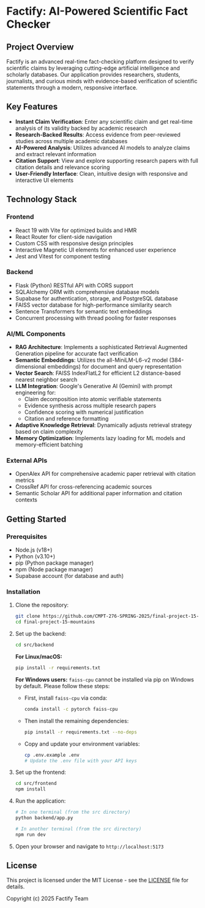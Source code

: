 # Factify: AI-Powered Scientific Fact Checker

## Project Overview

Factify is an advanced real-time fact-checking platform designed to verify scientific claims by leveraging cutting-edge artificial intelligence and scholarly databases. Our application provides researchers, students, journalists, and curious minds with evidence-based verification of scientific statements through a modern, responsive interface.

## Key Features

- **Instant Claim Verification**: Enter any scientific claim and get real-time analysis of its validity backed by academic research
- **Research-Backed Results**: Access evidence from peer-reviewed studies across multiple academic databases
- **AI-Powered Analysis**: Utilizes advanced AI models to analyze claims and extract relevant information
- **Citation Support**: View and explore supporting research papers with full citation details and relevance scoring
- **User-Friendly Interface**: Clean, intuitive design with responsive and interactive UI elements

## Technology Stack

### Frontend
- React 19 with Vite for optimized builds and HMR
- React Router for client-side navigation
- Custom CSS with responsive design principles
- Interactive Magnetic UI elements for enhanced user experience
- Jest and Vitest for component testing

### Backend
- Flask (Python) RESTful API with CORS support
- SQLAlchemy ORM with comprehensive database models
- Supabase for authentication, storage, and PostgreSQL database
- FAISS vector database for high-performance similarity search
- Sentence Transformers for semantic text embeddings
- Concurrent processing with thread pooling for faster responses

### AI/ML Components
- **RAG Architecture**: Implements a sophisticated Retrieval Augmented Generation pipeline for accurate fact verification
- **Semantic Embeddings**: Utilizes the all-MiniLM-L6-v2 model (384-dimensional embeddings) for document and query representation
- **Vector Search**: FAISS IndexFlatL2 for efficient L2 distance-based nearest neighbor search
- **LLM Integration**: Google's Generative AI (Gemini) with prompt engineering for:
  - Claim decomposition into atomic verifiable statements
  - Evidence synthesis across multiple research papers
  - Confidence scoring with numerical justification
  - Citation and reference formatting
- **Adaptive Knowledge Retrieval**: Dynamically adjusts retrieval strategy based on claim complexity
- **Memory Optimization**: Implements lazy loading for ML models and memory-efficient batching

### External APIs
- OpenAlex API for comprehensive academic paper retrieval with citation metrics
- CrossRef API for cross-referencing academic sources
- Semantic Scholar API for additional paper information and citation contexts

## Getting Started

### Prerequisites
- Node.js (v18+)
- Python (v3.10+)
- pip (Python package manager)
- npm (Node package manager)
- Supabase account (for database and auth)

### Installation

1. Clone the repository:
   ```bash
   git clone https://github.com/CMPT-276-SPRING-2025/final-project-15-mountains.git
   cd final-project-15-mountains
   ```

2. Set up the backend:
   ```bash
   cd src/backend
   ```

   **For Linux/macOS:**
   ```bash
   pip install -r requirements.txt
   ```

   **For Windows users:**
   `faiss-cpu` cannot be installed via pip on Windows by default. Please follow these steps:

   - First, install `faiss-cpu` via conda:
     ```bash
     conda install -c pytorch faiss-cpu
     ```
   - Then install the remaining dependencies:
     ```bash
     pip install -r requirements.txt --no-deps
     ```

   - Copy and update your environment variables:
     ```bash
     cp .env.example .env
     # Update the .env file with your API keys
     ```

3. Set up the frontend:
   ```bash
   cd src/frontend
   npm install
   ```

4. Run the application:
   ```bash
   # In one terminal (from the src directory)
   python backend/app.py

   # In another terminal (from the src directory)
   npm run dev
   ```

5. Open your browser and navigate to `http://localhost:5173`

## License

This project is licensed under the MIT License - see the [LICENSE](LICENSE) file for details.

Copyright (c) 2025 Factify Team
